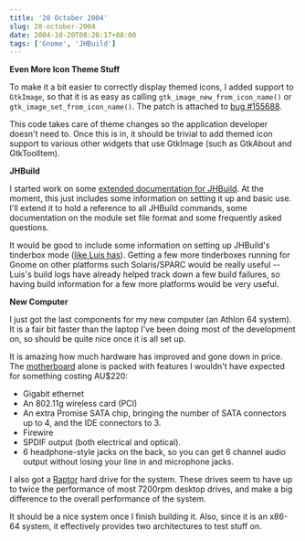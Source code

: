 ```yaml
---
title: '20 October 2004'
slug: 20-october-2004
date: 2004-10-20T08:28:17+08:00
tags: ['Gnome', 'JHBuild']
---
```


**Even More Icon Theme Stuff**

To make it a bit easier to correctly display themed icons, I added
support to `GtkImage`, so that it is as easy as calling
`gtk_image_new_from_icon_name()` or `gtk_image_set_from_icon_name()`.
The patch is attached to [bug
\#155688](http://bugzilla.gnome.org/show_bug.cgi?id=155688).

This code takes care of theme changes so the application developer
doesn\'t need to. Once this is in, it should be trivial to add themed
icon support to various other widgets that use GtkImage (such as
GtkAbout and GtkToolItem).

**JHBuild**

I started work on some [extended documentation for
JHBuild](http://cvs.gnome.org/viewcvs/jhbuild/doc/jhbuild.xml?view=markup).
At the moment, this just includes some information on setting it up and
basic use. I\'ll extend it to hold a reference to all JHBuild commands,
some documentation on the module set file format and some frequently
asked questions.

It would be good to include some information on setting up JHBuild\'s
tinderbox mode ([like Luis
has](http://gnome-build.ximian.com/tinderbox/LATEST/)). Getting a few
more tinderboxes running for Gnome on other platforms such Solaris/SPARC
would be really useful \-- Luis\'s build logs have already helped track
down a few build failures, so having build information for a few more
platforms would be very useful.

**New Computer**

I just got the last components for my new computer (an Athlon 64
system). It is a fair bit faster than the laptop I\'ve been doing most
of the development on, so should be quite nice once it is all set up.

It is amazing how much hardware has improved and gone down in price. The
[motherboard](http://www.asus.com.au/products/mb/socket939/a8v-d/overview.htm)
alone is packed with features I wouldn\'t have expected for something
costing AU\$220:

-   Gigabit ethernet
-   An 802.11g wireless card (PCI)
-   An extra Promise SATA chip, bringing the number of SATA connectors
    up to 4, and the IDE connectors to 3.
-   Firewire
-   SPDIF output (both electrical and optical).
-   6 headphone-style jacks on the back, so you can get 6 channel audio
    output without losing your line in and microphone jacks.

I also got a
[Raptor](http://www.westerndigital.com/en/products/Products.asp?DriveID=65)
hard drive for the system. These drives seem to have up to twice the
performance of most 7200rpm desktop drives, and make a big difference to
the overall performance of the system.

It should be a nice system once I finish building it. Also, since it is
an x86-64 system, it effectively provides two architectures to test
stuff on.
